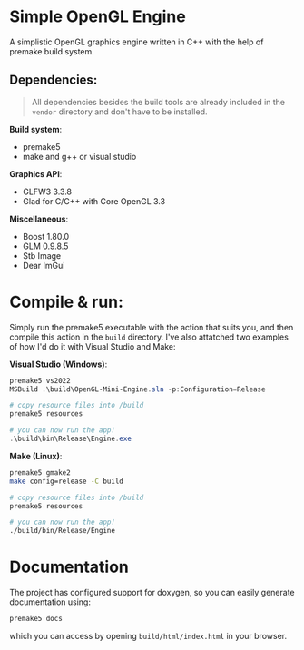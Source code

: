 # Simple OpenGL Engine

A simplistic OpenGL graphics engine written in C++ with the help of premake build system.

## Dependencies:

> All dependencies besides the build tools are already included in the `vendor` directory and don't have to be installed.

__Build system__:
- premake5
- make and g++ or visual studio

__Graphics API__:
- GLFW3 3.3.8
- Glad for C/C++ with Core OpenGL 3.3

__Miscellaneous__:
- Boost 1.80.0
- GLM 0.9.8.5
- Stb Image
- Dear ImGui

# Compile & run:

Simply run the premake5 executable with the action that suits you, and then compile this action in the `build` directory.
I've also attatched two examples of how I'd do it with Visual Studio and Make:

__Visual Studio (Windows)__:
```powershell
premake5 vs2022
MSBuild .\build\OpenGL-Mini-Engine.sln -p:Configuration=Release

# copy resource files into /build
premake5 resources

# you can now run the app!
.\build\bin\Release\Engine.exe
```

__Make (Linux)__:
```bash
premake5 gmake2
make config=release -C build

# copy resource files into /build
premake5 resources

# you can now run the app!
./build/bin/Release/Engine
```

# Documentation

The project has configured support for doxygen, so you can easily generate documentation using:
```bash
premake5 docs
```
which you can access by opening `build/html/index.html` in your browser.
